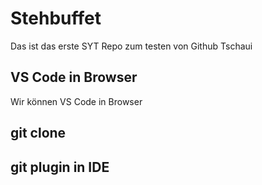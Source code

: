 # Stehbuffet
Das ist das erste SYT Repo zum testen von Github
Tschaui

## VS Code in Browser
  Wir können VS Code in Browser
## git clone 
## git plugin in IDE


